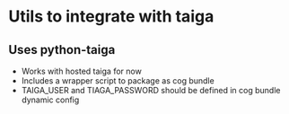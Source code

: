 # Utils to integrate with taiga

## Uses python-taiga
* Works with hosted taiga for now
* Includes a wrapper script to package as cog bundle
* TAIGA_USER and TIAGA_PASSWORD should be defined in cog bundle dynamic config
